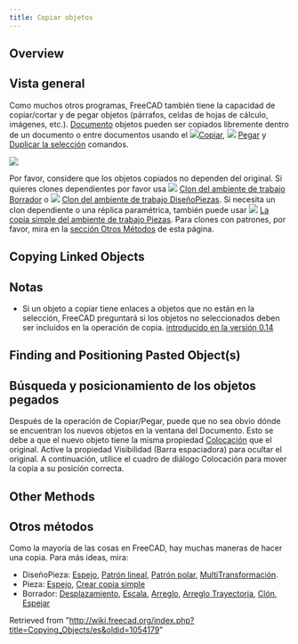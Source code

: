 ```yaml
---
title: Copiar objetos
---
```

## Overview

## Vista general

Como muchos otros programas, FreeCAD también tiene la capacidad de copiar/cortar y de pegar objetos (párrafos, celdas de hojas de cálculo, imágenes, etc.). [Documento](/Document_structure/es "Document structure/es") objetos pueden ser copiados libremente dentro de un documento o entre documentos usando el ![](/images/Std_Copy.svg)[Copiar](/index.php?title=Std_Copy/es&action=edit&redlink=1 "Std Copy/es (page does not exist)"), ![](/images/Std_Paste.svg) [Pegar](/index.php?title=Std_Paste/es&action=edit&redlink=1 "Std Paste/es (page does not exist)") y [Duplicar la selección](/index.php?title=Std_DuplicateSelection/es&action=edit&redlink=1 "Std DuplicateSelection/es (page does not exist)") comandos.

![](/images/Copy_past_duplicate.png)

Por favor, considere que los objetos copiados no dependen del original. Si quieres clones dependientes por favor usa ![](/images/Draft_Clone.svg) [Clon del ambiente de trabajo Borrador](/Draft_Clone/es "Draft Clone/es") o ![](/images/PartDesign_Clone.svg)  [Clon del ambiente de trabajo DiseñoPiezas](/PartDesign_Clone/es "PartDesign Clone/es"). Si necesita un clon dependiente o una réplica paramétrica, también puede usar ![](/images/Part_SimpleCopy.svg)  [La copia simple del ambiente de trabajo Piezas](/index.php?title=Part_SimpleCopy/es&action=edit&redlink=1 "Part SimpleCopy/es (page does not exist)"). Para clones con patrones, por favor, mira en la  [sección Otros Métodos](#Otros_Métodos) de esta página.

## Copying Linked Objects

## Notas

* Si un objeto a copiar tiene enlaces a objetos que no están en la selección, FreeCAD preguntará si los objetos no seleccionados deben ser incluidos en la operación de copia. [introducido en la versión 0.14](/Release_notes_0.14/es "Release notes 0.14/es")

## Finding and Positioning Pasted Object(s)

## Búsqueda y posicionamiento de los objetos pegados

Después de la operación de Copiar/Pegar, puede que no sea obvio dónde se encuentran los nuevos objetos en la ventana del Documento. Esto se debe a que el nuevo objeto tiene la misma propiedad [Colocación](/Placement/es "Placement/es") que el original. Active la propiedad Visibilidad (Barra espaciadora) para ocultar el original. A continuación, utilice el cuadro de diálogo Colocación para mover la copia a su posición correcta.

## Other Methods

## Otros métodos

Como la mayoría de las cosas en FreeCAD, hay muchas maneras de hacer una copia. Para más ideas, mira:

* DiseñoPieza: [Espejo](/PartDesign_Mirrored/es "PartDesign Mirrored/es"), [Patrón lineal](/PartDesign_LinearPattern/es "PartDesign LinearPattern/es"), [Patrón polar](/PartDesign_PolarPattern/es "PartDesign PolarPattern/es"), [MultiTransformación](/PartDesign_MultiTransform/es "PartDesign MultiTransform/es").
* Pieza: [Espejo](/Part_Mirror/es "Part Mirror/es"), [Crear copia simple](/index.php?title=Part_SimpleCopy/es&action=edit&redlink=1 "Part SimpleCopy/es (page does not exist)")
* Borrador: [Desplazamiento](/Draft_Offset/es "Draft Offset/es"), [Escala](/Draft_Scale/es "Draft Scale/es"), [Arreglo](/Draft_Array/es "Draft Array/es"), [Arreglo Trayectoria](/Draft_PathArray/es "Draft PathArray/es"), [Clón](/Draft_Clone/es "Draft Clone/es"), [Espejar](/Draft_Mirror/es "Draft Mirror/es")

Retrieved from "<http://wiki.freecad.org/index.php?title=Copying_Objects/es&oldid=1054179>"